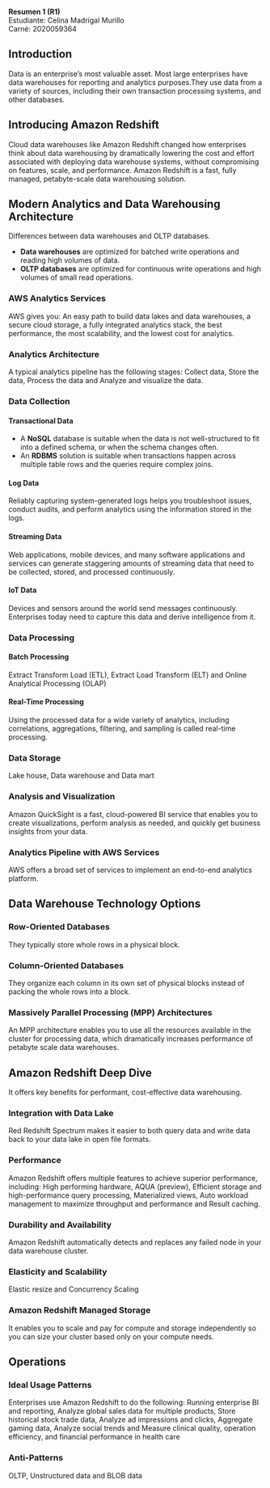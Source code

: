 **Resumen 1 (R1)**  
Estudiante: Celina Madrigal Murillo  
Carné: 2020059364  
## Introduction
Data is an enterprise’s most valuable asset. Most large enterprises have data warehouses for reporting and analytics purposes.They use data from a variety of sources, including their own transaction processing systems, and other databases.
## Introducing Amazon Redshift
Cloud data warehouses like Amazon Redshift changed how enterprises think about data warehousing by dramatically lowering the cost and effort associated with deploying data warehouse systems, without compromising on features, scale, and performance. Amazon Redshift is a fast, fully managed, petabyte-scale data warehousing solution.
## Modern Analytics and Data Warehousing Architecture  
Differences between data warehouses and 
OLTP databases.  
- **Data warehouses** are optimized for batched write operations and reading high volumes of data.
- **OLTP databases** are optimized for continuous write operations and high volumes of small read operations.
### AWS Analytics Services
AWS gives you: An easy path to build data lakes and data warehouses, a secure cloud storage, a fully integrated analytics stack, the best performance, the most scalability, and the lowest cost for analytics.
### Analytics Architecture
A typical analytics pipeline has the following stages: Collect data, Store the data, Process the data and Analyze and visualize the data.
### Data Collection
#### Transactional Data
- A **NoSQL** database is suitable when the data is not well-structured to fit into a defined schema, or when the schema changes often. 
- An **RDBMS** solution is suitable when transactions happen across multiple table rows and the queries require complex joins.
#### Log Data
Reliably capturing system-generated logs helps you troubleshoot issues, conduct audits, and perform analytics using the information stored in the logs.
#### Streaming Data
Web applications, mobile devices, and many software applications and services can generate staggering amounts of streaming data that need to be collected, stored, and processed continuously.
#### IoT Data 
Devices and sensors around the world send messages continuously. Enterprises today need to capture this data and derive intelligence from it.
### Data Processing
#### Batch Processing
Extract Transform Load (ETL), Extract Load Transform (ELT) and Online Analytical Processing (OLAP) 
#### Real-Time Processing
Using the processed data for a wide variety of analytics, including correlations, aggregations, filtering, and sampling is called real-time processing.
### Data Storage 
Lake house, Data warehouse and Data mart
### Analysis and Visualization
Amazon QuickSight is a fast, cloud-powered BI service that enables you to create visualizations, perform analysis as needed, and quickly get business insights from your data.
### Analytics Pipeline with AWS Services 
AWS offers a broad set of services to implement an end-to-end analytics platform. 
## Data Warehouse Technology Options
### Row-Oriented Databases
They typically store whole rows in a physical block.
### Column-Oriented Databases
They organize each column in its own set of physical blocks instead of packing the whole rows into a block.
### Massively Parallel Processing (MPP) Architectures 
An MPP architecture enables you to use all the resources available in the cluster for processing data, which dramatically increases performance of petabyte scale data warehouses.  
## Amazon Redshift Deep Dive 
It offers key benefits for performant, 
cost-effective data warehousing.  
### Integration with Data Lake
Red Redshift Spectrum makes it easier to both query data and write data back to your data lake in open file formats.
### Performance
Amazon Redshift offers multiple features to achieve superior performance, including: High performing hardware, AQUA (preview), Efficient storage and high-performance query processing, Materialized views, Auto workload management to maximize throughput and performance and Result caching.
### Durability and Availability
Amazon Redshift automatically detects and replaces any failed node in your data warehouse cluster.
### Elasticity and Scalability
Elastic resize and Concurrency Scaling 
### Amazon Redshift Managed Storage
It enables you to scale and pay for compute and storage independently so you can size your cluster based only on your compute needs. 
## Operations
### Ideal Usage Patterns 
Enterprises use
Amazon Redshift to do the following: Running enterprise BI and reporting, Analyze global sales data for multiple products, Store historical stock trade data, Analyze ad impressions and clicks, Aggregate gaming data, Analyze social trends and Measure clinical quality, operation efficiency, and financial performance in health 
care
### Anti-Patterns 
OLTP, Unstructured data and BLOB data